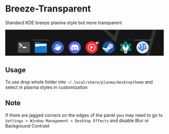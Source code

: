 # Breeze-Transparent

Standard KDE breeze plasma style but more transparent

![](assets/taskbar.png)

## Usage
To use drop whole folder into `~/.local/share/plasma/desktoptheme` and select in plasma styles in customization

## Note
If there are jagged corners on the edges of the panel you may need to go to
`Settings > Window Management > Desktop Effects` and disable Blur or Background Contrast
